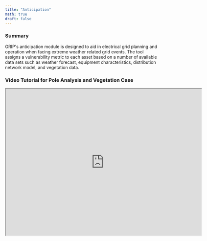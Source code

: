 ```yaml
---
title: "Anticipation"
math: true
draft: false
---
```


### Summary 
GRIP's anticipation module is designed to aid in electrical grid planning and operation when facing extreme weather related grid events. The tool assigns a vulnerability metric to each asset based on a number of available data sets such as weather forecast, equipment characteristics, distribution network model, and vegetation data.

### Video Tutorial for Pole Analysis and Vegetation Case

<iframe src="https://drive.google.com/file/d/170St_77hMEllLoIcJyYtWSjn6Dohkx41/preview" width="640" height="480" allow="autoplay"></iframe>

